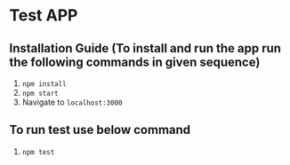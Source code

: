 # Test APP

## Installation Guide (To install and run the app run the following commands in given sequence)
1. `npm install`
1. `npm start`
1. Navigate to `localhost:3000`

## To run test use below command
1. `npm test`